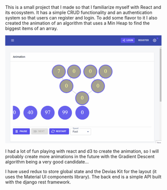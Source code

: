 This is a small project that I made so that I familiarize myself with React and its ecosystem. It has a simple CRUD
functionality and an authentication system so that users can register and login. To add some flavor to it
I also created the animation of an algorithm that uses a Min Heap to find the biggest items of an array.<br/>

<img src="/web_client_devias_pro/public/static/minHeap_forever.gif" alt="MinHeap animation" width="500px">

I had a lot of fun playing with react and d3 to create the animation, so I will probably create more animations
in the future with the Gradient Descent algorithm being a very good candidate...<br/>

I have used redux to store global state and the Devias Kit for the layout (it uses the Material UI components library).
The back end is a simple API built with the django rest framework.
